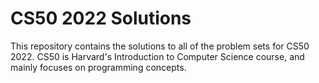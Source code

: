# CS50 2022 Solutions

This repository contains the solutions to all of the problem sets for CS50 2022. CS50 is Harvard's Introduction to Computer Science course, and mainly focuses on programming concepts.
